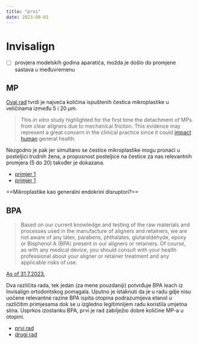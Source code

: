 ```yaml
---
title: "prvi"
date: 2023-08-01
---
```

# Invisalign
- [ ] provjera modelskih godina aparatića, možda je došlo do promjene sastava u međuvremenu
## MP
[Ovaj rad](https://www.sciencedirect.com/science/article/abs/pii/S0048969722084601?via%3Dihub) tvrdi je najveća količina ispuštenih čestica mikroplastike u veličinama između 5 i 20 $\mu m$. 
>This _in vitro_ study highlighted for the first time the detachment of MPs from clear aligners due to mechanical friction. This evidence may represent a great concern in the clinical practice since it could [impact human](https://www.sciencedirect.com/topics/earth-and-planetary-sciences/anthropogenic-effect "Learn more about impact human from ScienceDirect's AI-generated Topic Pages") general health.

Nezgodno je pak jer simultano se čestice mikroplastike mogu pronaći u posteljici trudnih žena, a propusnost posteljice na čestice za nas relevantnih promjera (5 do 20) također je dokazana.
- [primjer 1](10.1016@j.envint.2020.106274.pdf)
- [primjer 1](braun2021.pdf)

==Mikroplastike kao generalni endokrini disruptori?==
## BPA
>Based on our current knowledge and testing of the raw materials and processes used in the manufacture of aligners and retainers, we are not aware of any latex, parabens, phthalates, glutaraldehyde, epoxy or Bisphenol A (BPA) present in our aligners or retainers. Of course, as with any medical device, you should consult with your health professional about your aligner or retainer treatment and any applicable risks of use.

[As of 31.7.2023.](https://www.invisalign.com/frequently-asked-questions)

Dva različita rada, tek jedan (za mene pouzdaniji) potvrđuje BPA leach iz Invisalign ortodontskog pomagala. Uputno je istaknuti da je u radu gdje nisu uočene relevantne razine BPA ispita otopina podrazumijeva etanol u različitim primjesama dok se u izgledno legitimnijem radu koristila umjetna slina. Usprkos izostanku BPA, prvi je rad zabilježio dobre količine MP-a u otopini.
- [prvi rad](rpm.2103034)
- [drugi rad](dentistry-10-00027)
